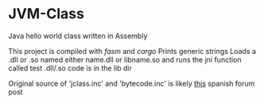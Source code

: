 # JVM-Class
 Java hello world class written in Assembly

This project is compiled with *fasm* and *cargo*
Prints generic strings
Loads a .dll or .so named either name.dll or libname.so and runs the jni function called test
.dll/.so code is in the lib dir

Original source of 'jclass.inc' and 
'bytecode.inc' is likely [this](https://foro.elhacker.net/programacion_general/programacion_en_ensamblador_de_java_hola_mundo-t365953.0.html)
spanish forum post